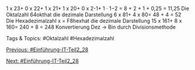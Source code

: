 1 x 23+ 0 x 22+ 1 x 21+ 1 x 20+ 0 x 2-1+ 1 · 1−2  = 8 + 2 + 1 + 0,25 = 11,25
Die Oktalzahl 64okthat die dezimale Darstellung
6 x 81+ 4 x 80= 48 + 4 = 52 
Die Hexadezimalzahl x = F8hexhat die dezimale Darstellung
15 x 161+ 8 x 160= 240 + 8 = 248 Konvertierung Dez -> Bin durch Divisionsmethode 

   Tags & Topics:
   #Oktalzahl
   #Hexadezimalzahl

[Previous: #Einführung-IT-Teil2_28](Einführung-IT-Teil2_28.md)

[Next: #Einführung-IT-Teil2_28](Einführung-IT-Teil2_28.md)